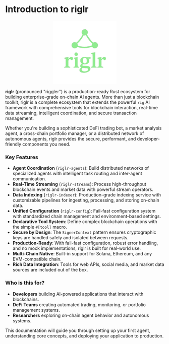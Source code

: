 # Introduction to riglr

<div align="center">
  <img src="logo.png" alt="riglr logo" width="200">
</div>

**riglr** (pronounced "riggler") is a production-ready Rust ecosystem for building enterprise-grade on-chain AI agents. More than just a blockchain toolkit, riglr is a complete ecosystem that extends the powerful `rig` AI framework with comprehensive tools for blockchain interaction, real-time data streaming, intelligent coordination, and secure transaction management.

Whether you're building a sophisticated DeFi trading bot, a market analysis agent, a cross-chain portfolio manager, or a distributed network of autonomous agents, riglr provides the secure, performant, and developer-friendly components you need.

### Key Features

- **Agent Coordination** (`riglr-agents`): Build distributed networks of specialized agents with intelligent task routing and inter-agent communication.
- **Real-Time Streaming** (`riglr-streams`): Process high-throughput blockchain events and market data with powerful stream operators.
- **Data Indexing** (`riglr-indexer`): Production-grade indexing service with customizable pipelines for ingesting, processing, and storing on-chain data.
- **Unified Configuration** (`riglr-config`): Fail-fast configuration system with standardized chain management and environment-based settings.
- **Declarative Tool System**: Define complex blockchain operations with the simple `#[tool]` macro.
- **Secure by Design**: The `SignerContext` pattern ensures cryptographic keys are handled safely and isolated between requests.
- **Production-Ready**: With fail-fast configuration, robust error handling, and no mock implementations, riglr is built for real-world use.
- **Multi-Chain Native**: Built-in support for Solana, Ethereum, and any EVM-compatible chain.
- **Rich Data Integration**: Tools for web APIs, social media, and market data sources are included out of the box.

### Who is this for?

- **Developers** building AI-powered applications that interact with blockchains.
- **DeFi Teams** creating automated trading, monitoring, or portfolio management systems.
- **Researchers** exploring on-chain agent behavior and autonomous systems.

This documentation will guide you through setting up your first agent, understanding core concepts, and deploying your application to production.